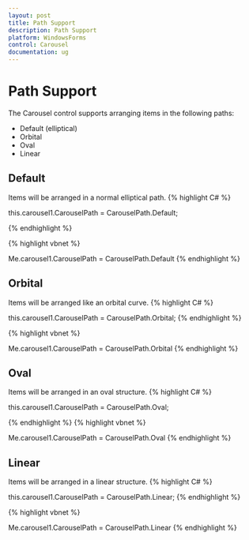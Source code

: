 ```yaml
---
layout: post
title: Path Support
description: Path Support
platform: WindowsForms
control: Carousel
documentation: ug
---
```



# Path Support 

The Carousel control supports arranging items in the following paths:

* Default (elliptical)
* Orbital
* Oval
* Linear

## Default 


Items will be arranged in a normal elliptical path.
{% highlight C# %}



this.carousel1.CarouselPath = CarouselPath.Default;

{% endhighlight %}


{% highlight vbnet %}


Me.carousel1.CarouselPath = CarouselPath.Default
{% endhighlight %}

## Orbital

Items will be arranged like an orbital curve.
{% highlight C# %}


this.carousel1.CarouselPath = CarouselPath.Orbital;
{% endhighlight %}

{% highlight vbnet %}


Me.carousel1.CarouselPath = CarouselPath.Orbital
{% endhighlight %}
## Oval

Items will be arranged in an oval structure.
{% highlight C# %}


this.carousel1.CarouselPath = CarouselPath.Oval;

{% endhighlight %}
{% highlight vbnet %}


Me.carousel1.CarouselPath = CarouselPath.Oval
{% endhighlight %}
## Linear

Items will be arranged in a linear structure.
{% highlight C# %}


this.carousel1.CarouselPath = CarouselPath.Linear;
{% endhighlight %}

{% highlight vbnet %}


Me.carousel1.CarouselPath = CarouselPath.Linear
{% endhighlight %}


